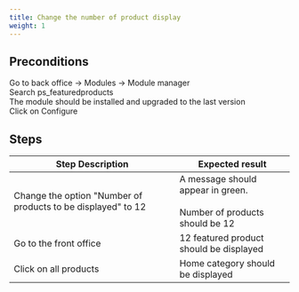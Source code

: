 ```yaml
---
title: Change the number of product display
weight: 1
---
```


## Preconditions

Go to back office -> Modules -> Module manager<br />
Search ps_featuredproducts<br />
The module should be installed and upgraded to the last version<br />
Click on Configure
## Steps
| Step Description | Expected result |
| ----- | ----- |
| Change the option "Number of products to be displayed" to 12 | A message should appear in green.<br /><br>Number of products should be 12  |
| Go to the front office  | 12 featured product should be displayed |
| Click on all products | Home category should be displayed |
